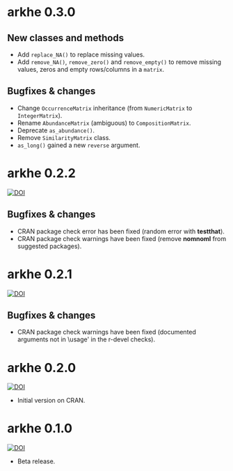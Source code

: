 # arkhe 0.3.0

## New classes and methods
* Add `replace_NA()` to replace missing values.
* Add `remove_NA()`, `remove_zero()` and `remove_empty()` to remove missing values, zeros and empty rows/columns in a `matrix`.

## Bugfixes & changes
* Change `OccurrenceMatrix` inheritance (from `NumericMatrix` to `IntegerMatrix`).
* Rename `AbundanceMatrix` (ambiguous) to `CompositionMatrix`.
* Deprecate `as_abundance()`.
* Remove `SimilarityMatrix` class.
* `as_long()` gained a new `reverse` argument.

# arkhe 0.2.2
[![DOI](https://zenodo.org/badge/DOI/10.5281/zenodo.3724463.svg)](https://doi.org/10.5281/zenodo.3724463)

## Bugfixes & changes
* CRAN package check error has been fixed (random error with **testthat**).
* CRAN package check warnings have been fixed (remove **nomnoml** from suggested packages).

# arkhe 0.2.1
[![DOI](https://zenodo.org/badge/DOI/10.5281/zenodo.3668868.svg)](https://doi.org/10.5281/zenodo.3668868)

## Bugfixes & changes
* CRAN package check warnings have been fixed (documented arguments not in \usage' in the r-devel checks).

# arkhe 0.2.0
[![DOI](https://zenodo.org/badge/DOI/10.5281/zenodo.3583089.svg)](https://doi.org/10.5281/zenodo.3583089)

* Initial version on CRAN.

# arkhe 0.1.0
[![DOI](https://zenodo.org/badge/DOI/10.5281/zenodo.3526660.svg)](https://doi.org/10.5281/zenodo.3526660)

* Beta release.
